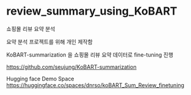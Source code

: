 # review_summary_using_KoBART
쇼핑몰 리뷰 요약 분석

요약 분석 프로젝트를 위해 개인 제작함 

KoBART-summarization 을 쇼핑몰 리뷰 요약 데이터로 fine-tuning 진행

https://github.com/seujung/KoBART-summarization

Hugging face Demo Space
https://huggingface.co/spaces/dnrso/koBART_Sum_Review_finetuning
